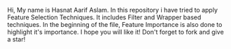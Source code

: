 Hi, My name is Hasnat Aarif Aslam.
In this repository i have tried to apply Feature Selection Techniques. It includes Filter and Wrapper based techniques. In the beginning of the file, Feature Importance is also done to highlight it's importance.
I hope you will like it! 
Don't forget to fork and give a star!
